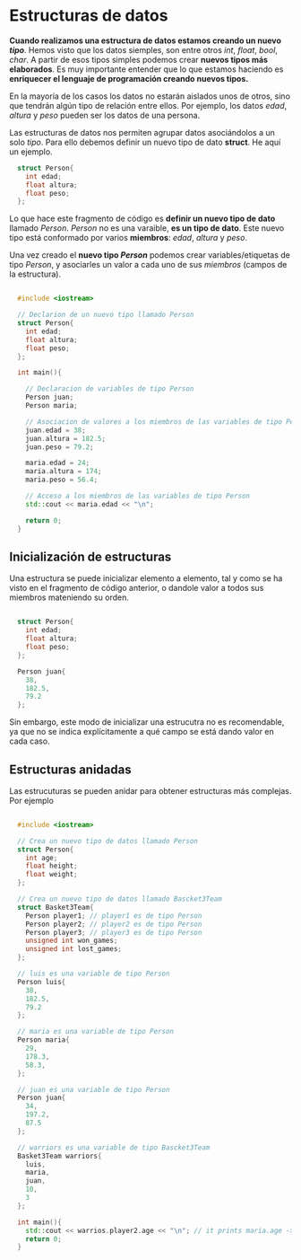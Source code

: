# Estructuras de datos

**Cuando realizamos una estructura de datos estamos creando un nuevo _tipo_**. Hemos visto que los datos siemples, son entre otros _int_, _float_, _bool_, _char_. A partir de esos tipos simples podemos crear **nuevos tipos más elaborados**. Es muy importante entender que lo que estamos haciendo es __enriquecer el lenguaje de programación creando **nuevos tipos**.__

En la mayoría de los casos los datos no estarán aislados unos de otros, sino que tendrán algún tipo de relación entre ellos. Por ejemplo, los datos *edad*, *altura* y *peso* pueden ser los datos de una persona.

Las estructuras de datos nos permiten agrupar datos asociándolos a un solo *tipo*. Para ello debemos definir un nuevo tipo de dato **struct**. He aquí un ejemplo.

```cpp
  struct Person{
    int edad;
    float altura;
    float peso;
  };
``` 

Lo que hace este fragmento de código es **definir un nuevo tipo de dato** llamado _Person_. _Person_ no es una varaible, **es un tipo de dato**. Este nuevo tipo está conformado por varios **miembros**: _edad_, _altura_ y _peso_. 

Una vez creado el **nuevo tipo _Person_** podemos crear variables/etiquetas de tipo *Person*, y asociarles un valor a cada uno de sus *miembros* (campos de la estructura).

```cpp

  #include <iostream>

  // Declarion de un nuevo tipo llamado Person
  struct Person{
    int edad;
    float altura;
    float peso;
  };

  int main(){

    // Declaracion de variables de tipo Person
    Person juan;
    Person maria;

    // Asociacion de valores a los miembros de las variables de tipo Person
    juan.edad = 38;
    juan.altura = 182.5;
    juan.peso = 79.2;

    maria.edad = 24;
    maria.altura = 174;
    maria.peso = 56.4;

    // Acceso a los miembros de las variables de tipo Person
    std::cout << maria.edad << "\n";

    return 0;
  }

```

## Inicialización de estructuras

Una estructura se puede inicializar elemento a elemento, tal y como se ha visto en el fragmento de código anterior, o dandole valor a todos sus miembros mateniendo su orden.

```cpp

  struct Person{
    int edad;
    float altura;
    float peso;
  };

  Person juan{
    38,
    182.5,
    79.2
  }; 
```

Sin embargo, este modo de inicializar una estrucutra no es recomendable, ya que no se indica explícitamente a qué campo se está dando valor en cada caso.

## Estructuras anidadas

Las estrucuturas se pueden anidar para obtener estructuras más complejas. Por ejemplo

```cpp

  #include <iostream>

  // Crea un nuevo tipo de datos llamado Person
  struct Person{
    int age;
    float height;
    float weight;
  };

  // Crea un nuevo tipo de datos llamado Bascket3Team
  struct Basket3Team{
    Person player1; // player1 es de tipo Person
    Person player2; // player2 es de tipo Person
    Person player3; // player3 es de tipo Person
    unsigned int won_games;
    unsigned int lost_games;
  };

  // luis es una variable de tipo Person
  Person luis{
    38,
    182.5,
    79.2
  };

  // maria es una variable de tipo Person
  Person maria{
    29,
    178.3,
    58.3,
  };

  // juan es una variable de tipo Person
  Person juan{
    34,
    197.2,
    87.5
  };

  // warriors es una variable de tipo Bascket3Team
  Basket3Team warriors{
    luis,
    maria,
    juan,
    10,
    3
  };

  int main(){
    std::cout << warrios.player2.age << "\n"; // it prints maria.age -> 29
    return 0;
  }
```



